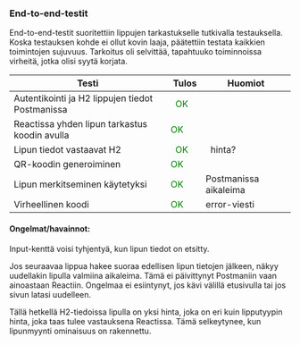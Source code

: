 ### End-to-end-testit	
End-to-end-testit suoritettiin lippujen tarkastukselle tutkivalla testauksella. Koska testauksen kohde ei ollut kovin laaja, päätettiin testata kaikkien toimintojen sujuvuus. Tarkoitus oli selvittää, tapahtuuko toiminnoissa virheitä, jotka olisi syytä korjata. 

 

Testi | Tulos | Huomiot
----- | ----- | -----
Autentikointi ja H2 lippujen tiedot Postmanissa | <span style="color:green"> OK</span> | 
Reactissa yhden lipun tarkastus koodin avulla | <span style="color:green"> OK</span> | 
Lipun tiedot vastaavat H2 | <span style="color:green"> OK</span> |  hinta? 
QR-koodin generoiminen | <span style="color:green"> OK</span> |
Lipun merkitseminen käytetyksi | <span style="color:green"> OK</span> |  Postmanissa aikaleima 
Virheellinen koodi | <span style="color:green"> OK</span> | error-viesti 



#### Ongelmat/havainnot: 

Input-kenttä voisi tyhjentyä, kun lipun tiedot on etsitty. 

Jos seuraavaa lippua hakee suoraa edellisen lipun tietojen jälkeen, näkyy uudellakin lipulla valmiina aikaleima. Tämä ei päivittynyt Postmaniin vaan ainoastaan Reactiin. Ongelmaa ei esiintynyt, jos kävi välillä etusivulla tai jos sivun latasi uudelleen. 

Tällä hetkellä H2-tiedoissa lipulla on yksi hinta, joka on eri kuin lipputyypin hinta, joka taas tulee vastauksena Reactissa. Tämä selkeytynee, kun lipunmyynti ominaisuus on rakennettu. 